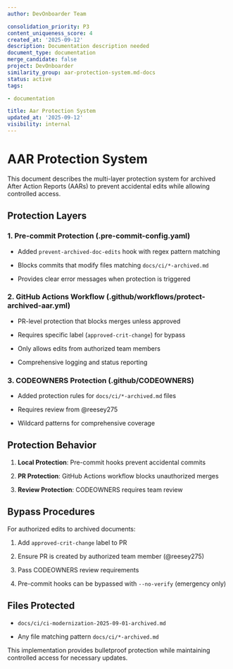 ```yaml
---
author: DevOnboarder Team

consolidation_priority: P3
content_uniqueness_score: 4
created_at: '2025-09-12'
description: Documentation description needed
document_type: documentation
merge_candidate: false
project: DevOnboarder
similarity_group: aar-protection-system.md-docs
status: active
tags:

- documentation

title: Aar Protection System
updated_at: '2025-09-12'
visibility: internal
---
```


# AAR Protection System

This document describes the multi-layer protection system for archived After Action Reports (AARs) to prevent accidental edits while allowing controlled access.

## Protection Layers

### 1. Pre-commit Protection (.pre-commit-config.yaml)

- Added `prevent-archived-doc-edits` hook with regex pattern matching

- Blocks commits that modify files matching `docs/ci/*-archived.md`

- Provides clear error messages when protection is triggered

### 2. GitHub Actions Workflow (.github/workflows/protect-archived-aar.yml)

- PR-level protection that blocks merges unless approved

- Requires specific label (`approved-crit-change`) for bypass

- Only allows edits from authorized team members

- Comprehensive logging and status reporting

### 3. CODEOWNERS Protection (.github/CODEOWNERS)

- Added protection rules for `docs/ci/*-archived.md` files

- Requires review from @reesey275

- Wildcard patterns for comprehensive coverage

## Protection Behavior

1. **Local Protection**: Pre-commit hooks prevent accidental commits

2. **PR Protection**: GitHub Actions workflow blocks unauthorized merges

3. **Review Protection**: CODEOWNERS requires team review

## Bypass Procedures

For authorized edits to archived documents:

1. Add `approved-crit-change` label to PR

2. Ensure PR is created by authorized team member (@reesey275)

3. Pass CODEOWNERS review requirements

4. Pre-commit hooks can be bypassed with `--no-verify` (emergency only)

## Files Protected

- `docs/ci/ci-modernization-2025-09-01-archived.md`

- Any file matching pattern `docs/ci/*-archived.md`

This implementation provides bulletproof protection while maintaining controlled access for necessary updates.
